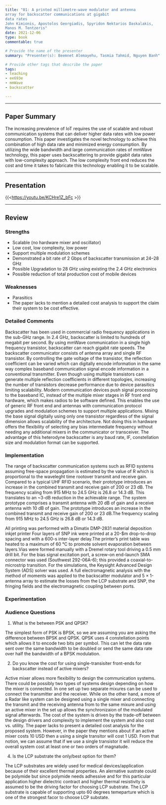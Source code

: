 ```yaml
---
title: "01: A printed millimetre-wave modulator and antenna 
array for backscatter communications at gigabit 
data rates
John Kimionis, Apostolos Georgiadis, Spyridon Nektarios Daskalakis, 
Manos M. Tentzeris"
date: 2021-12-06
type: book
commentable: true

# Provide the name of the presenter
summary: "Presenter(s): Beemnet Alemayehu, Tasmia Tahmid, Nguyen Banh"

# Provide other tags that describe the paper
tags:
- teaching
- ee693e
- mmWave
- backscatter

---
```


***
## Paper Summary
The increasing prevalence of IoT requires the use of scalable and robust communication systems that can deliver higher data rates with low power consumption. This paper investigates the novel technology to achieve this combination of high data rate and minimized energy consumption. By utilizing the wide bandwidth and large communication rates of mmWave technology, this paper uses backscattering to provide gigabit data rates with low-complexity approach. The low complexity front end reduces the cost and time it takes to fabricate this technology enabling it to be scalable.
***

## Presentation
{{<https://youtu.be/KCHre1Z_bFc >}}

***

## Review
### Strengths
- Scalable (no hardware mixer and oscillator)
- Low cost, low complexity, low power
- Support multiple modulation schemes
- Demonstrated a bit rate of 2 Gbps of backscatter transmission at 24–28 GHz
- Possible Upgradation to 28 GHz using existing the 2.4 GHz electronics
- Possible reduction of total production cost of mobile devices

### Weaknesses
- Parasitics
- The paper lacks to mention a detailed cost analysis to support the claim their system to be cost effective. 


### Detailed Comments
Backscatter has been used in commercial radio frequency applications in the sub-GHz range. In 2.4 GHz, backscatter is limited to hundreds of megabit per second. By using mmWave communication in a single high frequency transistor, backscatter can reach gigabit rate speeds. The backscatter communicator consists of antenna array and single RF transistor.  By controlling the gate voltage of the transistor, the reflection coefficient can be varied which can digitally encode information in the same way complex baseband communication signal encode information in a conventional transmitter. Even though using multiple transistors can generate multiple reflection coefficients in different topologies, increasing the number of transistors decrease performance due to device parasitics limiting scalability. Modern communication devices push signal processing to the baseband IC, instead of the multiple mixer stages in RF front end hardware, which makes radios to be software defined. This enables the use of generic RF front end and antennas with communication protocol upgrades and modulation schemes to support multiple applications. Mixing the base signal digitally using only one transistor regardless of the signal dimension allows scalability of the architecture. Not doing this in hardware offers the flexibility of selecting any bias intermediate frequency without needing any additional mixers in the communicator or transceiver. The advantage of this heterodyne backscatter is any baud rate, IF, constellation size and modulation format can be supported.

### Implementation

The range of backscatter communication systems such as RFID systems assuming free-space propagation is estimated by the value of R which is proportional to the waveleght time rootover transmit and receive gain. Compared to a typical UHF RFID scenario, their prototype introduces an increase in the combined transmit and receive gain of 200 or 23 dB. The frequency scaling from 915 MHz to 24.5 GHz is 26.8 or 14.3 dB. This translates to an ~3-dB reduction in the achievable range. The system prototype comprises a transmit antenna with 20 dB of gain and a receive antenna with 10 dB of gain. The prototype introduces an increase in the combined transmit and receive gain of 200 or 23 dB.The frequency scaling from 915 MHz to 24.5 GHz is 26.8 dB or 14.3 dB.

All printing was performed with a Dimatix DMP-2831 material deposition inkjet printer Four layers of SNP ink were printed at a 20-$m drop-to-drop spacing and with a 600-s inter-layer delay.The printer’s print table was heated to a maximum of 60 °C to promote solvent evaporation between layers.Vias were formed manually with a Dremel rotary tool driving a 0.5 mm drill bit. For the bias signal excitation port, a screw-on end-launch SMA connector was used (Southwest 292-06A-6); this provided a coaxial-to-microstrip transition. For the simulations, the Keysight Advanced Design System (ADS) solver was used. A full electromagnetic analysis with the method of moments was applied to the backscatter modulator and 5 × 1-antenna array to estimate the losses from the LCP substrate and SNP, the fringing fields and the electromagnetic coupling between ports. 

### Experimentation


### Audience Questions
1.	What is the between PSK and QPSK? 

The simplest form of PSK is BPSK, so we are assuming you are asking the difference between BPSK and QPSK. QPSK uses 4 constellation points which allows it to encode two bits per symbol. This can let the data rate sent over the same bandwidth to be doubled or send the same data rate over half the bandwidth of a BPSK modulation. 

2.	Do you know the cost for using single-transisiter front-ends for backscatter instead of active mixers?

Active mixer allows more flexibility to design the communication systems. There could be possibly two types of systems design depending on how the mixer is connected. In one set up two separate mixures can be used to connect the transmitter and the receiver. While on the other hand, a more of a Radar like system can be designed using a single mixer and connecting the transmit and the receiving antenna from to the same mixure and using an active mixer in the set up allows the synchronizaion of the modulated signal afterwards. The cost of the system is driven by the trade-off between the design drivers and complexity to implement the system and also cost vs. utility. The paper lacks to present a detailed cost analysis for the proposed system. However, in the paper they mentions about if an active mixer costs 10 USD then a using a single transitor will cost 1 USD. From that notion, we can assume that if we use a single transistor it will reduce the overall system cost at least one or two orders of magnatude. 

4.	Is the LCP substrate the only/best option for them?

The LCP substrates are widely used for medical devices/application because of their excellent thermal properties. An alernative sustrate could be polymide but since polymide needs adhessive and for this particular application higher dielectric contract and higher thermal resistivity is assumed to be the driving factor for choosing LCP substrate. The LCP substrate is capable of supporting upto 60 degrees temeparture which is one of the strongest facor to choose LCP substate.   
